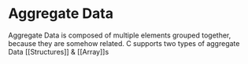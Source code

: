# Aggregate Data 
Aggregate Data is composed of multiple elements grouped together, because they are somehow related. 
C supports two types of aggregate Data 
[[Structures]] & [[Array]]s
